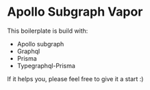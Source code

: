 # Apollo Subgraph Vapor

This boilerplate is build with:

- Apollo subgraph
- Graphql
- Prisma
- Typegraphql-Prisma

If it helps you, please feel free to give it a start :)

